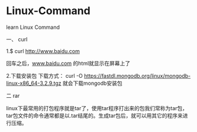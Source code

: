 # Linux-Command
learn Linux Command

一、 curl

1.$ curl http://www.baidu.com

回车之后，www.baidu.com 的html就显示在屏幕上了


2.下载安装包
下载方式：
curl -O https://fastdl.mongodb.org/linux/mongodb-linux-x86_64-3.2.9.tgz
就会下载mongodb安装包


二 rar

linux下最常用的打包程序就是tar了，使用tar程序打出来的包我们常称为tar包，tar包文件的命令通常都是以.tar结尾的。生成tar包后，就可以用其它的程序来进行压缩。
